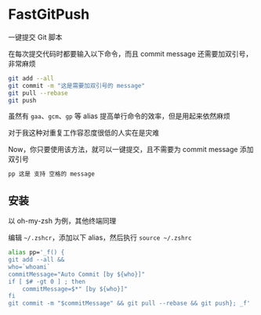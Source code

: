 # FastGitPush
一键提交 Git 脚本

在每次提交代码时都要输入以下命令，而且 commit message 还需要加双引号，非常麻烦


```sh
git add --all
git commit -m "这是需要加双引号的 message"
git pull --rebase
git push
```


虽然有 `gaa`、`gcm`、`gp` 等 alias 提高单行命令的效率，但是用起来依然麻烦

对于我这种对重复工作容忍度很低的人实在是灾难

Now，你只要使用该方法，就可以一键提交，且不需要为 commit message 添加双引号

```sh
pp 这是 支持 空格的 message
```


## 安装
以 oh-my-zsh 为例，其他终端同理

编辑 `~/.zshcr`，添加以下 alias，然后执行 `source ~/.zshrc`

```sh
alias pp='_f() {
git add --all && 
who=`whoami`
commitMessage="Auto Commit [by ${who}]"
if [ $# -gt 0 ] ; then
    commitMessage=$*" [by ${who}]"
fi
git commit -m "$commitMessage" && git pull --rebase && git push}; _f'
```



